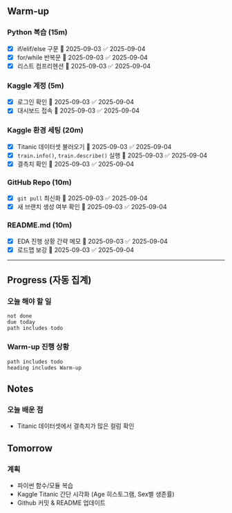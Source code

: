 
## Warm-up
### Python 복습 (15m)
- [x] if/elif/else 구문 📅 2025-09-03 ✅ 2025-09-04
- [x] for/while 반복문 📅 2025-09-03 ✅ 2025-09-04
- [x] 리스트 컴프리헨션 📅 2025-09-03 ✅ 2025-09-04
### Kaggle 계정 (5m)
- [x] 로그인 확인 📅 2025-09-03 ✅ 2025-09-04
- [x] 대시보드 접속 📅 2025-09-03 ✅ 2025-09-04
### Kaggle 환경 세팅 (20m)
- [x] Titanic 데이터셋 불러오기 📅 2025-09-03 ✅ 2025-09-04
- [x] `train.info()`, `train.describe()` 실행 📅 2025-09-03 ✅ 2025-09-04
- [x] 결측치 확인 📅 2025-09-03 ✅ 2025-09-04
### GitHub Repo (10m)
- [x] `git pull` 최신화 📅 2025-09-03 ✅ 2025-09-04
- [x] 새 브랜치 생성 여부 확인 📅 2025-09-03 ✅ 2025-09-04
### README.md (10m)
- [x] EDA 진행 상황 간략 메모 📅 2025-09-03 ✅ 2025-09-04
- [x] 로드맵 보강 📅 2025-09-03 ✅ 2025-09-04

---

## Progress (자동 집계)
### 오늘 해야 할 일
```tasks
not done
due today
path includes todo
```
### Warm-up 진행 상황
```tasks
path includes todo
heading includes Warm-up
```

## Notes
### 오늘 배운 점
- Titanic 데이터셋에서 결측치가 많은 컬럼 확인
## Tomorrow
### 계획
- 파이썬 함수/모듈 복습
- Kaggle Titanic 간단 시각화 (Age 히스토그램, Sex별 생존률)
- Github 커밋 & README 업데이트